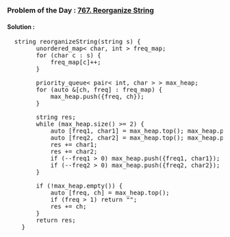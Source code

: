 ### Problem of the Day : [767. Reorganize String](https://leetcode.com/problems/reorganize-string/)

#### Solution :
<pre>
  string reorganizeString(string s) {
        unordered_map< char, int > freq_map;
        for (char c : s) {
            freq_map[c]++;
        }

        priority_queue< pair< int, char > > max_heap;
        for (auto &[ch, freq] : freq_map) {
            max_heap.push({freq, ch});
        }

        string res;
        while (max_heap.size() >= 2) {
            auto [freq1, char1] = max_heap.top(); max_heap.pop();
            auto [freq2, char2] = max_heap.top(); max_heap.pop();
            res += char1;
            res += char2;
            if (--freq1 > 0) max_heap.push({freq1, char1});
            if (--freq2 > 0) max_heap.push({freq2, char2});
        }

        if (!max_heap.empty()) {
            auto [freq, ch] = max_heap.top();
            if (freq > 1) return "";
            res += ch;
        }
        return res;
    }
</pre>
